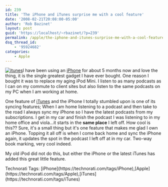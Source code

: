 ```yaml
---
id: 239
title: 'The iPhone and iTunes surprise me with a cool feature'
date: '2008-02-21T20:08:00-05:00'
author: 'Rob Bazinet'
layout: post
guid: 'https://localhost/~rbazinet/?p=239'
permalink: /apple/the-iphone-and-itunes-surprise-me-with-a-cool-feature/
dsq_thread_id:
    - '95924682'
categories:
    - Apple
---
```


[![itunes](https://rbazinet.files.wordpress.com/2008/02/itunes-thumb.jpg)](https://rbazinet.files.wordpress.com/2008/02/itunes.jpg)I have been using an [iPhone](https://www.apple.com/iphone/) for about 5 months now and love the thing, it is the single greatest gadget I have ever bought. One reason I bought it was to replace my aging iPod Mini. I listen to as many podcasts as I can on my commute to client sites but also listen to the same podcasts on my PC when I am working at home.

One feature of [iTunes](https://www.apple.com/itunes/) and the iPhone I totally stumbled upon is one of its syncing features; When I am home listening to a podcast and then take to the road I always sync my iPhone so I have the latest podcasts from my subscriptions. I get in my car and finish the podcast I was listening to in my home office and viola...it starts in the **same place** I left off. How cool is this?? Sure, it's a small thing but it's one feature that makes me glad I own an iPhone. Topping it all off is when I come back home and sync the iPhone again, it updates the spot in the podcast I left off at in my car. Two-way book marking, very cool indeed.

My old iPod did not do this, but either the iPhone or the latest iTunes has added this great little feature.

<div class="wlWriterSmartContent" style="display:inline;margin:0;padding:0;">Technorati Tags: [iPhone](https://technorati.com/tags/iPhone),[Apple](https://technorati.com/tags/Apple),[iTunes](https://technorati.com/tags/iTunes)</div>